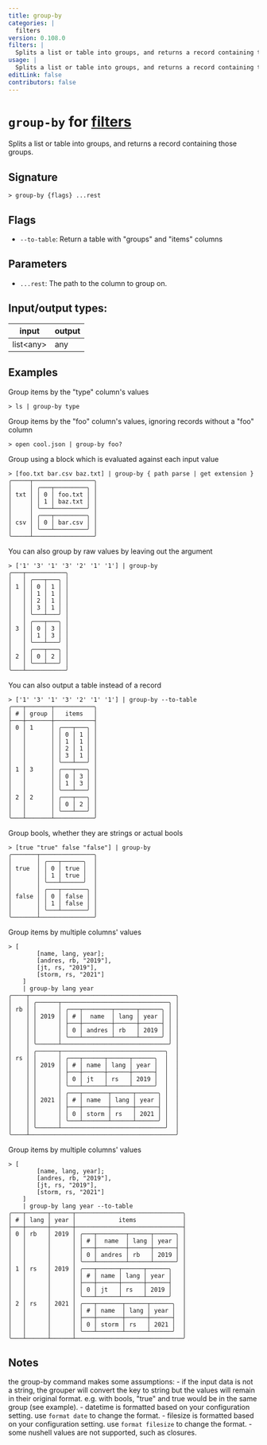 ```yaml
---
title: group-by
categories: |
  filters
version: 0.108.0
filters: |
  Splits a list or table into groups, and returns a record containing those groups.
usage: |
  Splits a list or table into groups, and returns a record containing those groups.
editLink: false
contributors: false
---
```

<!-- This file is automatically generated. Please edit the command in https://github.com/nushell/nushell instead. -->

# `group-by` for [filters](/commands/categories/filters.md)

<div class='command-title'>Splits a list or table into groups, and returns a record containing those groups.</div>

## Signature

```> group-by {flags} ...rest```

## Flags

 -  `--to-table`: Return a table with "groups" and "items" columns

## Parameters

 -  `...rest`: The path to the column to group on.


## Input/output types:

| input     | output |
| --------- | ------ |
| list&lt;any&gt; | any    |
## Examples

Group items by the "type" column's values
```nu
> ls | group-by type

```

Group items by the "foo" column's values, ignoring records without a "foo" column
```nu
> open cool.json | group-by foo?

```

Group using a block which is evaluated against each input value
```nu
> [foo.txt bar.csv baz.txt] | group-by { path parse | get extension }
╭─────┬─────────────────╮
│     │ ╭───┬─────────╮ │
│ txt │ │ 0 │ foo.txt │ │
│     │ │ 1 │ baz.txt │ │
│     │ ╰───┴─────────╯ │
│     │ ╭───┬─────────╮ │
│ csv │ │ 0 │ bar.csv │ │
│     │ ╰───┴─────────╯ │
╰─────┴─────────────────╯
```

You can also group by raw values by leaving out the argument
```nu
> ['1' '3' '1' '3' '2' '1' '1'] | group-by
╭───┬───────────╮
│   │ ╭───┬───╮ │
│ 1 │ │ 0 │ 1 │ │
│   │ │ 1 │ 1 │ │
│   │ │ 2 │ 1 │ │
│   │ │ 3 │ 1 │ │
│   │ ╰───┴───╯ │
│   │ ╭───┬───╮ │
│ 3 │ │ 0 │ 3 │ │
│   │ │ 1 │ 3 │ │
│   │ ╰───┴───╯ │
│   │ ╭───┬───╮ │
│ 2 │ │ 0 │ 2 │ │
│   │ ╰───┴───╯ │
╰───┴───────────╯
```

You can also output a table instead of a record
```nu
> ['1' '3' '1' '3' '2' '1' '1'] | group-by --to-table
╭───┬───────┬───────────╮
│ # │ group │   items   │
├───┼───────┼───────────┤
│ 0 │ 1     │ ╭───┬───╮ │
│   │       │ │ 0 │ 1 │ │
│   │       │ │ 1 │ 1 │ │
│   │       │ │ 2 │ 1 │ │
│   │       │ │ 3 │ 1 │ │
│   │       │ ╰───┴───╯ │
│ 1 │ 3     │ ╭───┬───╮ │
│   │       │ │ 0 │ 3 │ │
│   │       │ │ 1 │ 3 │ │
│   │       │ ╰───┴───╯ │
│ 2 │ 2     │ ╭───┬───╮ │
│   │       │ │ 0 │ 2 │ │
│   │       │ ╰───┴───╯ │
╰───┴───────┴───────────╯

```

Group bools, whether they are strings or actual bools
```nu
> [true "true" false "false"] | group-by
╭───────┬───────────────╮
│       │ ╭───┬──────╮  │
│ true  │ │ 0 │ true │  │
│       │ │ 1 │ true │  │
│       │ ╰───┴──────╯  │
│       │ ╭───┬───────╮ │
│ false │ │ 0 │ false │ │
│       │ │ 1 │ false │ │
│       │ ╰───┴───────╯ │
╰───────┴───────────────╯
```

Group items by multiple columns' values
```nu
> [
        [name, lang, year];
        [andres, rb, "2019"],
        [jt, rs, "2019"],
        [storm, rs, "2021"]
    ]
    | group-by lang year
╭────┬─────────────────────────────────────────╮
│    │ ╭──────┬──────────────────────────────╮ │
│ rb │ │      │ ╭───┬────────┬──────┬──────╮ │ │
│    │ │ 2019 │ │ # │  name  │ lang │ year │ │ │
│    │ │      │ ├───┼────────┼──────┼──────┤ │ │
│    │ │      │ │ 0 │ andres │ rb   │ 2019 │ │ │
│    │ │      │ ╰───┴────────┴──────┴──────╯ │ │
│    │ ╰──────┴──────────────────────────────╯ │
│    │ ╭──────┬─────────────────────────────╮  │
│ rs │ │      │ ╭───┬──────┬──────┬──────╮  │  │
│    │ │ 2019 │ │ # │ name │ lang │ year │  │  │
│    │ │      │ ├───┼──────┼──────┼──────┤  │  │
│    │ │      │ │ 0 │ jt   │ rs   │ 2019 │  │  │
│    │ │      │ ╰───┴──────┴──────┴──────╯  │  │
│    │ │      │ ╭───┬───────┬──────┬──────╮ │  │
│    │ │ 2021 │ │ # │ name  │ lang │ year │ │  │
│    │ │      │ ├───┼───────┼──────┼──────┤ │  │
│    │ │      │ │ 0 │ storm │ rs   │ 2021 │ │  │
│    │ │      │ ╰───┴───────┴──────┴──────╯ │  │
│    │ ╰──────┴─────────────────────────────╯  │
╰────┴─────────────────────────────────────────╯
```

Group items by multiple columns' values
```nu
> [
        [name, lang, year];
        [andres, rb, "2019"],
        [jt, rs, "2019"],
        [storm, rs, "2021"]
    ]
    | group-by lang year --to-table
╭───┬──────┬──────┬──────────────────────────────╮
│ # │ lang │ year │            items             │
├───┼──────┼──────┼──────────────────────────────┤
│ 0 │ rb   │ 2019 │ ╭───┬────────┬──────┬──────╮ │
│   │      │      │ │ # │  name  │ lang │ year │ │
│   │      │      │ ├───┼────────┼──────┼──────┤ │
│   │      │      │ │ 0 │ andres │ rb   │ 2019 │ │
│   │      │      │ ╰───┴────────┴──────┴──────╯ │
│ 1 │ rs   │ 2019 │ ╭───┬──────┬──────┬──────╮   │
│   │      │      │ │ # │ name │ lang │ year │   │
│   │      │      │ ├───┼──────┼──────┼──────┤   │
│   │      │      │ │ 0 │ jt   │ rs   │ 2019 │   │
│   │      │      │ ╰───┴──────┴──────┴──────╯   │
│ 2 │ rs   │ 2021 │ ╭───┬───────┬──────┬──────╮  │
│   │      │      │ │ # │ name  │ lang │ year │  │
│   │      │      │ ├───┼───────┼──────┼──────┤  │
│   │      │      │ │ 0 │ storm │ rs   │ 2021 │  │
│   │      │      │ ╰───┴───────┴──────┴──────╯  │
╰───┴──────┴──────┴──────────────────────────────╯

```

## Notes
the group-by command makes some assumptions:
    - if the input data is not a string, the grouper will convert the key to string but the values will remain in their original format. e.g. with bools, "true" and true would be in the same group (see example).
    - datetime is formatted based on your configuration setting. use `format date` to change the format.
    - filesize is formatted based on your configuration setting. use `format filesize` to change the format.
    - some nushell values are not supported, such as closures.